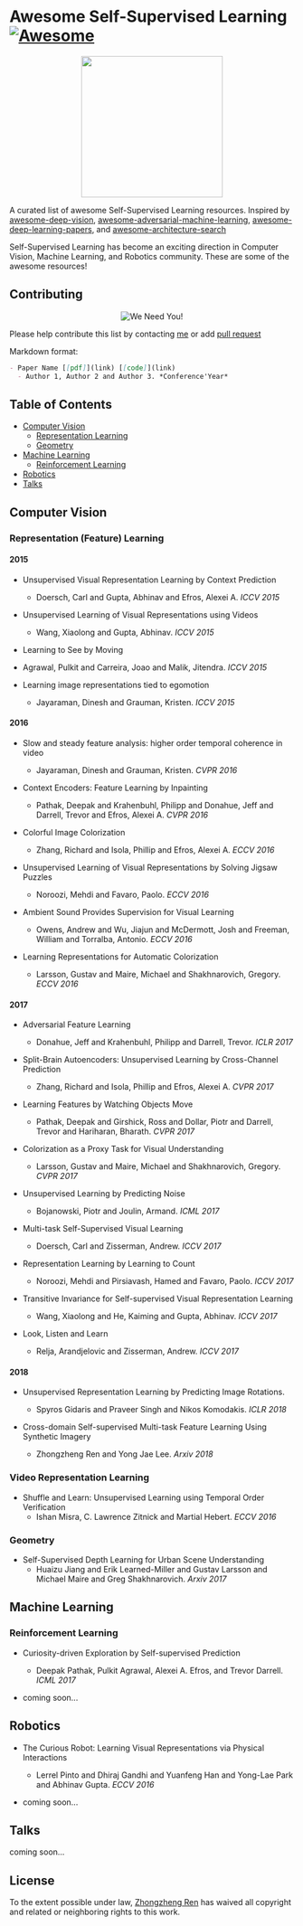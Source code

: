 # Awesome Self-Supervised Learning[![Awesome](https://awesome.re/badge.svg)](https://awesome.re)

<p align="center">
  <img width="250" src="https://camo.githubusercontent.com/1131548cf666e1150ebd2a52f44776d539f06324/68747470733a2f2f63646e2e7261776769742e636f6d2f73696e647265736f726875732f617765736f6d652f6d61737465722f6d656469612f6c6f676f2e737667" "Awesome!">
</p>

A curated list of awesome Self-Supervised Learning resources. Inspired by [awesome-deep-vision](https://github.com/kjw0612/awesome-deep-vision), [awesome-adversarial-machine-learning](https://github.com/yenchenlin/awesome-adversarial-machine-learning), [awesome-deep-learning-papers](https://github.com/terryum/awesome-deep-learning-papers), and [awesome-architecture-search](https://github.com/markdtw/awesome-architecture-search)

Self-Supervised Learning has become an exciting direction in Computer Vision, Machine Learning, and Robotics community. These are some of the awesome resources! 

## Contributing
<p align="center">
  <img src="http://cdn1.sportngin.com/attachments/news_article/7269/5172/needyou_small.jpg" alt="We Need You!">
</p>

Please help contribute this list by contacting [me](https://jason718.github.io/) or add [pull request](https://github.com/jason718/Awesome-Self-Supervised-Learning/pulls)

Markdown format:
```markdown
- Paper Name [[pdf]](link) [[code]](link)
  - Author 1, Author 2 and Author 3. *Conference'Year*
```

## Table of Contents
- [Computer Vision](#computer-vision)
  - [Representation Learning](#represeantation-learning)
  - [Geometry](#geometry)
- [Machine Learning](#machine-leanring)
  - [Reinforcement Learning](#reinforcement-learning)
- [Robotics](#robotics)  
- [Talks](#talks)

## Computer Vision
### Representation (Feature) Learning
#### 2015
- Unsupervised Visual Representation Learning by Context Prediction
  - Doersch, Carl and Gupta, Abhinav and Efros, Alexei A. *ICCV 2015*

- Unsupervised Learning of Visual Representations using Videos
  - Wang, Xiaolong and Gupta, Abhinav. *ICCV 2015*

- Learning to See by Moving
 - Agrawal, Pulkit and Carreira, Joao and Malik, Jitendra. *ICCV 2015*

- Learning image representations tied to egomotion
  - Jayaraman, Dinesh and Grauman, Kristen. *ICCV 2015*

#### 2016
- Slow and steady feature analysis: higher order temporal coherence in video
   - Jayaraman, Dinesh and Grauman, Kristen. *CVPR 2016*

- Context Encoders: Feature Learning by Inpainting
  - Pathak, Deepak and  Krahenbuhl, Philipp and Donahue, Jeff and Darrell, Trevor and Efros, Alexei A. *CVPR 2016*

- Colorful Image Colorization
  - Zhang, Richard and Isola, Phillip and Efros, Alexei A. *ECCV 2016*

- Unsupervised Learning of Visual Representations by Solving Jigsaw Puzzles
  - Noroozi, Mehdi and Favaro, Paolo. *ECCV 2016*

- Ambient Sound Provides Supervision for Visual Learning
  - Owens, Andrew and Wu, Jiajun and McDermott, Josh and Freeman, William and Torralba, Antonio. *ECCV 2016*

- Learning Representations for Automatic Colorization
  - Larsson, Gustav and Maire, Michael and Shakhnarovich, Gregory. *ECCV 2016*

#### 2017
- Adversarial Feature Learning
  - Donahue, Jeff and Krahenbuhl, Philipp and Darrell, Trevor. *ICLR 2017*

- Split-Brain Autoencoders: Unsupervised Learning by Cross-Channel Prediction
  - Zhang, Richard and Isola, Phillip and Efros, Alexei A. *CVPR 2017*

- Learning Features by Watching Objects Move
  - Pathak, Deepak and Girshick, Ross and Dollar, Piotr and  Darrell, Trevor and Hariharan, Bharath. *CVPR 2017*
- Colorization as a Proxy Task for Visual Understanding
  - Larsson, Gustav and Maire, Michael and Shakhnarovich, Gregory. *CVPR 2017*

- Unsupervised Learning by Predicting Noise
  - Bojanowski, Piotr and Joulin, Armand. *ICML 2017*

- Multi-task Self-Supervised Visual Learning
  - Doersch, Carl and Zisserman, Andrew. *ICCV 2017*

- Representation Learning by Learning to Count
  - Noroozi, Mehdi and Pirsiavash, Hamed and Favaro, Paolo. *ICCV 2017*

- Transitive Invariance for Self-supervised Visual Representation Learning
  - Wang, Xiaolong and He, Kaiming and Gupta, Abhinav. *ICCV 2017*

- Look, Listen and Learn
  - Relja, Arandjelovic and Zisserman, Andrew. *ICCV 2017*

#### 2018
- Unsupervised Representation Learning by Predicting Image Rotations.
  - Spyros Gidaris and Praveer Singh and Nikos Komodakis. *ICLR 2018*

- Cross-domain Self-supervised Multi-task Feature Learning Using Synthetic Imagery
  - Zhongzheng Ren and Yong Jae Lee. *Arxiv 2018*

### Video Representation Learning
- Shuffle and Learn: Unsupervised Learning using Temporal Order Verification
  - Ishan Misra, C. Lawrence Zitnick and Martial Hebert. *ECCV 2016*

### Geometry
- Self-Supervised Depth Learning for Urban Scene Understanding
  - Huaizu Jiang and Erik Learned-Miller and Gustav Larsson and Michael Maire and Greg Shakhnarovich. *Arxiv 2017*


## Machine Learning
### Reinforcement Learning
- Curiosity-driven Exploration by Self-supervised Prediction
  - Deepak Pathak, Pulkit Agrawal, Alexei A. Efros, and Trevor Darrell. *ICML 2017*

- coming soon...

## Robotics
- The Curious Robot: Learning Visual Representations via Physical Interactions
  - Lerrel Pinto and Dhiraj Gandhi and Yuanfeng Han and Yong-Lae Park and Abhinav Gupta. *ECCV 2016*

- coming soon...

## Talks
coming soon...

## License
To the extent possible under law, [Zhongzheng Ren](https://jason718.github.io/) has waived all copyright and related or neighboring rights to this work.
